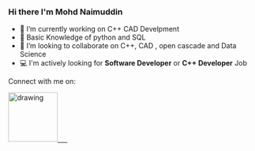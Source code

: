 ### Hi there I'm Mohd Naimuddin

- 🔭 I’m currently working on C++ CAD Develpment
- 🌱 Basic Knowledge of python and SQL
- 🤝 I’m looking to collaborate on C++, CAD , open cascade and Data Science
- 💻 I'm actively looking for **Software Developer** or **C++ Developer** Job

Connect with me on:

<a href="https://www.linkedin.com/in/mohd-naimuddin/"><img src="https://res.cloudinary.com/importdata/image/upload/v1595012354/linkedin_t9qiwy.png" alt="drawing" width="100"/> &nbsp;&nbsp;&nbsp;&nbsp;
